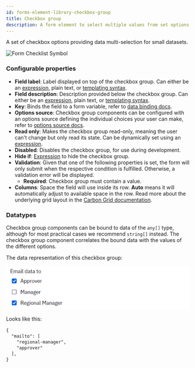 ```yaml
---
id: forms-element-library-checkbox-group
title: Checkbox group
description: A form element to select multiple values from set options
---
```


A set of checkbox options providing data multi-selection for small datasets.

![Form Checklist Symbol](/img/form-icons/form-checklist.svg)

### Configurable properties

- **Field label**: Label displayed on top of the checkbox group. Can either be an [expression](../../feel/language-guide/feel-expressions-introduction.md), plain text, or [templating syntax](../configuration/forms-config-templating-syntax.md).
- **Field description**: Description provided below the checkbox group. Can either be an [expression](../../feel/language-guide/feel-expressions-introduction.md), plain text, or [templating syntax](../configuration/forms-config-templating-syntax.md).
- **Key**: Binds the field to a form variable, refer to [data binding docs](../configuration/forms-config-data-binding.md).
- **Options source**: Checkbox group components can be configured with an options source defining the individual choices your user can make, refer to [options source docs](../configuration/forms-config-options.md).
- **Read only**: Makes the checkbox group read-only, meaning the user can't change but only read its state. Can be dynamically set using an [expression](../../feel/language-guide/feel-expressions-introduction.md).
- **Disabled**: Disables the checkbox group, for use during development.
- **Hide if**: [Expression](../../feel/language-guide/feel-expressions-introduction.md) to hide the checkbox group.
- **Validation**: Given that one of the following properties is set, the form will only submit when the respective condition is fulfilled. Otherwise, a validation error will be displayed.
  - **Required**: Checkbox group must contain a value.
- **Columns**: Space the field will use inside its row. **Auto** means it will automatically adjust to available space in the row. Read more about the underlying grid layout in the [Carbon Grid documentation](https://carbondesignsystem.com/guidelines/2x-grid/overview).

### Datatypes

Checkbox group components can be bound to data of the `any[]` type, although for most practical cases we recommend `string[]` instead. The checkbox group component correlates the bound data with the values of the different options.

The data representation of this checkbox group:

![Checklist Selection Image](../assets/checklist-example.png)

Looks like this:

```
{
  "mailto": [
    "regional-manager",
    "approver"
  ],
}
```
